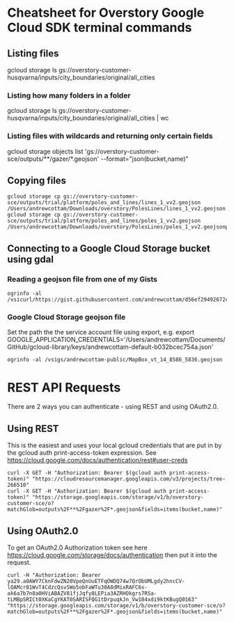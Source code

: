 # Cheatsheet for Overstory Google Cloud SDK terminal commands
## Listing files
gcloud storage ls gs://overstory-customer-husqvarna/inputs/city_boundaries/original/all_cities
### Listing how many folders in a folder
gcloud storage ls gs://overstory-customer-husqvarna/inputs/city_boundaries/original/all_cities | wc 
### Listing files with wildcards and returning only certain fields
gcloud storage objects list 'gs://overstory-customer-sce/outputs/**/gazer/*.geojson' --format="json(bucket,name)"

## Copying files
```
gcloud storage cp gs://overstory-customer-sce/outputs/trial/platform/poles_and_lines/lines_1_vv2.geojson /Users/andrewcottam/Downloads/overstory/PolesLines/lines_1_vv2.geojson
gcloud storage cp gs://overstory-customer-sce/outputs/trial/platform/poles_and_lines/poles_1_vv2.geojson /Users/andrewcottam/Downloads/overstory/PolesLines/poles_1_vv2.geojsonpy
```

## Connecting to a Google Cloud Storage bucket using gdal
### Reading a geojson file from one of my Gists
```
ogrinfo -al /vsicurl/https://gist.githubusercontent.com/andrewcottam/d56ef29492672cb4b49e4b2d27dc1fc0/raw/8be559deb54b67a58b0187eeb1c9dd37acb1760b/MapBox_vt_14_8586_5836.geojson
```

### Google Cloud Storage geojson file
Set the path the the service account file using export, e.g. export GOOGLE_APPLICATION_CREDENTIALS='/Users/andrewcottam/Documents/GitHub/gcloud-library/keys/andrewcottam-default-b032bcec754a.json'
```
ogrinfo -al /vsigs/andrewcottam-public/MapBox_vt_14_8586_5836.geojson
```

# REST API Requests
There are 2 ways you can authenticate - using REST and using OAuth2.0.

## Using REST
This is the easiest and uses your local gcloud credentials that are put in by the gcloud auth print-access-token expression. See https://cloud.google.com/docs/authentication/rest#user-creds
```
curl -X GET -H "Authorization: Bearer $(gcloud auth print-access-token)" "https://cloudresourcemanager.googleapis.com/v3/projects/tree-266510"
curl -X GET -H "Authorization: Bearer $(gcloud auth print-access-token)" "https://storage.googleapis.com/storage/v1/b/overstory-customer-sce/o?matchGlob=outputs%2F**%2Fgazer%2F*.geojson&fields=items(bucket,name)"
```

## Using OAuth2.0
To get an OAuth2.0 Authorization token see here https://cloud.google.com/storage/docs/authentication then put it into the request.
```
curl -H "Authorization: Bearer ya29.a0AWY7CknFdwZN20VpeQnUuETFqOWDQ74w7QrObUMLgdy2hncCV-lOAMcr81WvT4CdzcQsvSWo5obFaWTu30A8dMixRAFC6s-ak6a7b7n8a0HViABAZV81fjJqfy8LEPia3AZRHOkgrs7RSa-tLMBpSRICt0XKaCgYKAT0SARISFQG1tDrpuqkJn_Vw184xdi9ktKBugQ0163" "https://storage.googleapis.com/storage/v1/b/overstory-customer-sce/o?matchGlob=outputs%2F**%2Fgazer%2F*.geojson&fields=items(bucket,name)"
```